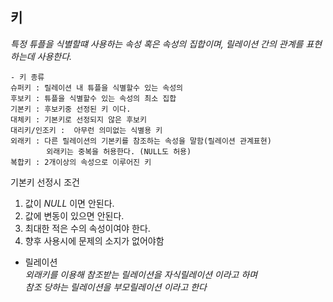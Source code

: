 ## 키  
  
_특정 튜플을 식별할떄 사용하는 속성 혹은 속성의 집합이며, 릴레이션 간의 관계를 표현하는데 사용한다._   
  
```
- 키 종류
슈퍼키 : 릴레이션 내 튜플을 식별할수 있는 속성의   
후보키 : 튜플을 식별할수 있는 속성의 최소 집합  
기본키 : 후보키중 선정된 키 이다.  
대체키 : 기본키로 선정되지 않은 후보키  
대리키/인조키 :  아무런 의미없는 식별용 키  
외래키 : 다른 릴레이션의 기본키를 참조하는 속성을 말함(릴레이션 관계표현)  
        외래키는 중복을 허용한다. (NULL도 허용)
복합키 : 2개이상의 속성으로 이루어진 키  
```  

기본키 선정시 조건
  1. 값이 *NULL* 이면 안된다.
  2. 값에 변동이 있으면 안된다.
  3. 최대한 적은 수의 속성이여야 한다.  
  4. 향후 사용시에 문제의 소지가 없어야함
  
  
- 릴레이션    
  _외래키를 이용해 참조받는 릴레이션을 자식릴레이션 이라고 하며  
  참조 당하는 릴레이션을 부모릴레이션 이라고 한다_
